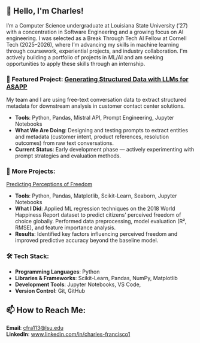 ## 👋 Hello, I'm Charles!

I’m a Computer Science undergraduate at Louisiana State University (’27) with a concentration in Software Engineering and a growing focus on AI engineering. I was selected as a Break Through Tech AI Fellow at Cornell Tech (2025–2026), where I’m advancing my skills in machine learning through coursework, experiential projects, and industry collaboration. I'm actively building a portfolio of projects in ML/AI and am seeking opportunities to apply these skills through an internship.


### 🎯 Featured Project: [Generating Structured Data with LLMs for ASAPP](https://github.com/Samay30/ASAPP-Fall-AI-Studio-Project)
My team and I are using free-text conversation data to extract structured metadata for downstream analysis in customer contact center solutions.

- **Tools**: Python, Pandas, Mistral API, Prompt Engineering, Jupyter Notebooks
- **What We Are Doing**: Designing and testing prompts to extract entities and metadata (customer intent, product references, resolution outcomes) from raw text conversations.
- **Current Status**: Early development phase — actively experimenting with prompt strategies and evaluation methods.


### 🚀 More Projects:
[Predicting Perceptions of Freedom](https://github.com/Charles-Francisco/MLFoundations/blob/main/FreedomPerception.ipynb)
   - **Tools**: Python, Pandas, Matplotlib, Scikit-Learn, Seaborn, Jupyter Notebooks
   - **What I Did**: Applied ML regression techniques on the 2018 World Happiness Report dataset to predict citizens’ perceived freedom of choice globally. Performed data preprocessing, model evaluation (R², RMSE), and feature importance analysis.
   - **Results**: Identified key factors influencing perceived freedom and improved predictive accuracy beyond the baseline model.
  
     
### 🛠 Tech Stack:
- **Programming Languages**: Python
- **Libraries & Frameworks**: Scikit-Learn, Pandas, NumPy, Matplotlib
- **Development Tools**: Jupyter Notebooks, VS Code,
- **Version Control**: Git, GitHub


## 📫 How to Reach Me:
**Email**: cfra113@lsu.edu  
**LinkedIn**: www.linkedin.com/in/charles-francisco1
<!--
**Charles-Francisco/Charles-Francisco** is a ✨ _special_ ✨ repository because its `README.md` (this file) appears on your GitHub profile.

Here are some ideas to get you started:

- 🔭 I’m currently working on ...
- 🌱 I’m currently learning ...
- 👯 I’m looking to collaborate on ...
- 🤔 I’m looking for help with ...
- 💬 Ask me about ...
- 📫 How to reach me: ...
- 😄 Pronouns: ...
- ⚡ Fun fact: ...
-->

